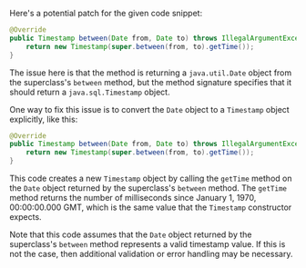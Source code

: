 Here's a potential patch for the given code snippet:

```java
@Override
public Timestamp between(Date from, Date to) throws IllegalArgumentException {
    return new Timestamp(super.between(from, to).getTime());
}
```

The issue here is that the method is returning a `java.util.Date` object from the superclass's `between` method, but the method signature specifies that it should return a `java.sql.Timestamp` object.

One way to fix this issue is to convert the `Date` object to a `Timestamp` object explicitly, like this:

```java
@Override
public Timestamp between(Date from, Date to) throws IllegalArgumentException {
    return new Timestamp(super.between(from, to).getTime());
}
```

This code creates a new `Timestamp` object by calling the `getTime` method on the `Date` object returned by the superclass's `between` method. The `getTime` method returns the number of milliseconds since January 1, 1970, 00:00:00.000 GMT, which is the same value that the `Timestamp` constructor expects.

Note that this code assumes that the `Date` object returned by the superclass's `between` method represents a valid timestamp value. If this is not the case, then additional validation or error handling may be necessary.